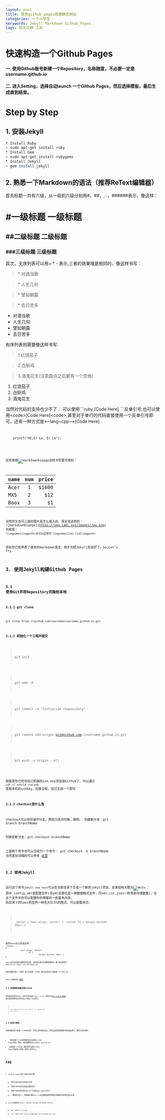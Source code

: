```yaml
---
layout: post
title: 使用github pages搭建静态网站
categories: 一个小学生
kerywords: Jekyll Markdown Github_Pages
tags: 旧文迁移 工具
---
```


# 快速构造一个Github Pages

#### 一. 使用Github账号新建一个Repository，名称随意，不必要一定是username.github.io

#### 二. 进入Setting，选择自动launch 一个Github Pages，然后选择模板，最后生成直到结束。

# Step by Step 
## 1. 安装Jekyll

```bash
* Install Ruby    
> sudo apt-get install ruby
* Install Gem
> sudo apt-get install rubygems
* Install Jekyll
> gem install jekyll
```               
                
## 2. 熟悉一下Markdown的语法（推荐ReText编辑器）

首先标题一共有六级，从一级到六级分别用#，##，...，######表示，像这样：
>
# \#一级标题 一级标题
## \##二级标题 二级标题
### \###三级标题 三级标题

其次，无序列表可以用+ * - 表示,三者的效果哦是相同的，像这样书写：

>\* 对酒当歌 

>\* 人生几何

>\* 譬如朝露

>\* 去日苦多


* 对酒当歌
* 人生几何
* 譬如朝露
* 去日苦多

有序列表则需要像这样书写:

>1.红烧茄子 

>2.白斩鸡 

>3.酒鬼花生(注意圆点之后要有一个空格)

1. 红烧茄子
2. 白斩鸡 
3. 酒鬼花生

当然对代码的支持也少不了：
可以使用\```ruby  [Code Here] ```反单引号,也可以使用\<code>[Code Here]\<code>,甚至对于单行的代码直接使用一个反单引号即可。还有一种方式是\<--lang=cpp-->[Code Here]
<code>

        printf("HE,Er Le, Er Le");
   
<code>
 
    
还有表格![markdownbiaoge](https://img.iami.xyz/images/ww.png)这样书写便可得到：

| name       |   num      | price |
| ------------- |:-------------:| -----:|
| Acer         | 1| $1600 
| MX5         | 2|   $12 
| Boox        | 3|    $1 

当然你又会问上面的图片是怎么插入的，其实是这样的：  \!\[markdownbiaoge\](https://img.iami.xyz/images//ww.png)
也就是：
    ``` ![imgname](imgpath)也可以这样写![imgname][id] [id](imgpath) ```
    
    
    
现在你已经熟悉了基本的markdown语法，刚才也把Jekyll安装好了，So,Let's Try.

## 3. 使用Jekyll构建Github Pages

### 3.1 使用Git并将Repository克隆到本地

#### 3.1.1 git clone

`git clone https://github.com/username/username.github.io.git`

#### 3.1.2 初始化一个工程并提交
>git init

>git add -A

>git commit -m "Initialize respository"

>git remote add origin git@github.com:<username>/username.github.io.git

>git push -u origin --all

前提是你已经将自己机器的ssh key添加进Github了，可以通过
`cat ~/.ssh/id_rsa.pub` 查看本机的sshkey，如果没有，自己生成一个即可

#### 3.1.3 checkout是什么鬼

checkout可以供你操作分支，例如分支间切换，删除。
创建新分支：git branch branchName

切换到新分支：git checkout branchName

上面两个命令也可以合成为一个命令：
git checkout -b branchName
当然更加详细的可以参考
[这里](http://www.open-open.com/lib/view/open1328069889514.html)

### 3.2 使用Jekyll

运行这个命令`jekyll new test`可以在当前目录下生成一个新的jekyll项目，目录结构大致为![mulu](https://img.iami.xyz/images/jekyllmulu.png)：
其中_config.yml是配置文件(另yml后缀也是一种数据格式文件，同xml,csv,json一样用来存储数据)，在这个文件中你可以配置你的博客的一些基本内容。
而目录下的Sass则支持一种名为SCSS的格式，可以嵌套样式:

><code>.center
> {
        text-align: center;
			}
			.center h1 {
				margin-bottom: 10px;
			}
<code>
使用Sass可以变成这样：
<code>.center 
{
             text-align: center;
                    h1 {
                             margin-bottom: 10px; }
}<code>

posts文件夹用来存放要发布的文章，但是命名格式必须要遵循规范。像下面这样即可：
    2016-02-02-Jekyll-and-Markdown.md
   
同样如果新添加一个类别，则可以新建一个目录，然后在该目录下再新建一个index.md 

Jekyll详细内容：[教程](http://jekyll.bootcss.com/)


### 3.3 本地预览及提交到Github

预览直接在你的Jekyll文件目录内运行`Jekyll server`,然后访问[127.0.0.1:4000](http://127.0.0.1:4000)
提交直接将修改过的目录push到github即可。
> `git add yourfile`
> `git commit -m "something"`
> `git push`

### 3.4 自定义域名

在你的根目录下新建一个CNAME文件，并填入你的域名地址，然后去运营商那里解析你的域名即可，解析方式有两种。

+ 一是在新建一个CNAME解析指向当前的Github Pages地址，例如，我的就要指向mylamour.github.io。
+ 二是新建一个A记录，解析到你当前Github Pages地址的ip地址。两种方法均可以。

# FAQ
1. Github Pages自定义域名中的问题
    + 你的CNAME文件必须是大写的
    + 你的CNAME文件必须是在根目录下
    + 你的CNAME文件是在master下还是在gh-pages分支下
    + 二级域名的定义，特殊域名例如xyz,club后缀结尾的等需要注意解析时是@型还是www型
    
 2. github提交时fatal: remote origin already exists.
    + `git remote rm origin`
    + `git remote add origin git@github.com:username/test.git`

